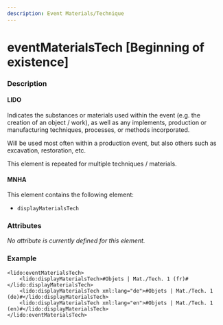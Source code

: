 ```yaml
---
description: Event Materials/Technique
---
```


# eventMaterialsTech \[Beginning of existence]

### Description

#### LIDO

Indicates the substances or materials used within the event (e.g. the creation of an object / work), as well as any implements, production or manufacturing techniques, processes, or methods incorporated.

Will be used most often within a production event, but also others such as excavation, restoration, etc.

This element is repeated for multiple techniques / materials.

#### MNHA

This element contains the following element:

* `displayMaterialsTech`

### Attributes

_No attribute is currently defined for this element._

### Example

```markup
<lido:eventMaterialsTech>
    <lido:displayMaterialsTech>#Objets | Mat./Tech. 1 (fr)#</lido:displayMaterialsTech>
    <lido:displayMaterialsTech xml:lang="de">#Objets | Mat./Tech. 1 (de)#</lido:displayMaterialsTech>
    <lido:displayMaterialsTech xml:lang="en">#Objets | Mat./Tech. 1 (en)#</lido:displayMaterialsTech>
</lido:eventMaterialsTech>
```
